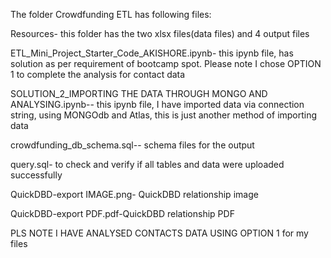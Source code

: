 The folder Crowdfunding ETL has following files:


Resources- this folder has the two xlsx files(data files) and 4 output files


ETL_Mini_Project_Starter_Code_AKISHORE.ipynb- this ipynb file, has solution as per requirement of bootcamp spot. Please note I chose OPTION 1 to complete the analysis for contact data


SOLUTION_2_IMPORTING THE DATA THROUGH MONGO AND ANALYSING.ipynb-- this ipynb file, I have imported data via connection string, using MONGOdb and Atlas, this is just another method of importing data


crowdfunding_db_schema.sql-- schema files for the output


query.sql- to check and verify if all tables and data were uploaded successfully


QuickDBD-export IMAGE.png- QuickDBD relationship image


QuickDBD-export PDF.pdf-QuickDBD relationship PDF


PLS NOTE I HAVE ANALYSED CONTACTS DATA USING OPTION 1 for my files
